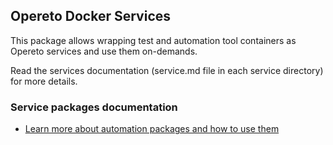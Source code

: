 ## Opereto Docker Services
This package allows wrapping test and automation tool containers as Opereto services and use them on-demands.

Read the services documentation (service.md file in each service directory) for more details.

### Service packages documentation
* [Learn more about automation packages and how to use them](https://docs.opereto.com/developing-with-opereto/automation_services/service-packages/)
